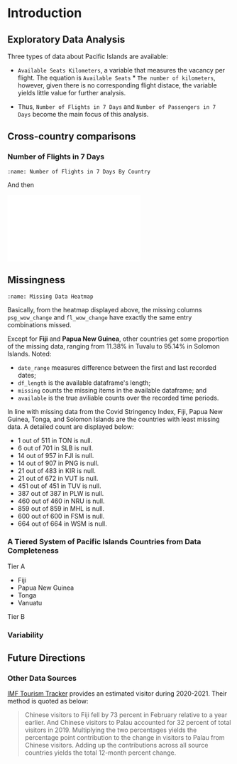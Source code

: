 # Introduction

## Exploratory Data Analysis 

Three types of data about Pacific Islands are available:
- `Available Seats Kilometers`, a variable that measures the vacancy per flight. The equation is `Available Seats` * `The number of kilometers`, however, given there is no corresponding flight distace, the variable yields little value for further analysis.

- Thus, `Number of Flights in 7 Days` and `Number of Passengers in 7 Days` become the main focus of this analysis.


## Cross-country comparisons
### Number of Flights in 7 Days

```{figure} ./images/tourism/NumFlsIn7Days.png
:name: Number of Flights in 7 Days By Country
```


And then 

<div id="content">
    <iframe src="interactive/tourism/tourism-psg.html" name="flights" id="flights" frameborder="0" marginwidth="0" marginheight="0" allowfullscreen=""></iframe>
</div>


## Missingness

```{figure} tourism/ms_heatmap.png
:name: Missing Data Heatmap
```

Basically, from the heatmap displayed above, the missing columns `psg_wow_change` and `fl_wow_change` have exactly the same entry combinations missed. 
   
Except for **Fiji** and **Papua New Guinea**, other countries get some proportion of the missing data, ranging from 11.38% in Tuvalu to 95.14% in Solomon Islands. Noted:
- `date_range` measures difference between the first and last recorded dates;
- `df_length` is the available dataframe's length; 
- `missing` counts the missing items in the available dataframe; and 
- `available` is the true aviliable counts over the recorded time periods.


In line with missing data from the Covid Stringency Index, Fiji, Papua New Guinea, Tonga, and Solomon Islands are the countries with least missing data. A detailed count are displayed below:

- 1 out of 511 in TON is null.
- 6 out of 701 in SLB is null.
- 14 out of 957 in FJI is null.
- 14 out of 907 in PNG is null. 
- 21 out of 483 in KIR is null. 
- 21 out of 672 in VUT is null.
- 451 out of 451 in TUV is null.
- 387 out of 387 in PLW is null.
- 460 out of 460 in NRU is null.
- 859 out of 859 in MHL is null.
- 600 out of 600 in FSM is null.
- 664 out of 664 in WSM is null.

### A Tiered System of Pacific Islands Countries from Data Completeness
Tier A
- Fiji
- Papua New Guinea
- Tonga
- Vanuatu

Tier B


### Variability

## Future Directions
###  Other Data Sources

[IMF Tourism Tracker](https://www.imf.org/en/Countries/ResRep/PIS-Region) provides an estimated visitor during 2020-2021. Their method is quoted as below:
> Chinese visitors to Fiji fell by 73 percent in February relative to a year earlier. And Chinese visitors to Palau accounted for 32 percent of total visitors in 2019. Multiplying the two percentages yields the percentage point contribution to the change in visitors to Palau from Chinese visitors. Adding up the contributions across all source countries yields the total 12-month percent change.



```